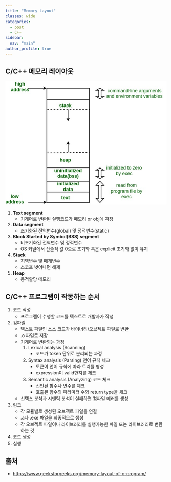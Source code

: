 ```yaml
---
title: "Memory Layout"
classes: wide
categories: 
  - post
  - C++
sidebar:
  nav: "main"
author_profile: true
---
```


## C/C++ 메모리 레이아웃
![post_thumbnail](/assets/images/memoryLayoutC.jpg)
1. **Text segment**
    * 기계어로 변환된 실행코드가 메모리 or obj에 저장
2. **Data segment**
    * 초기화된 전역변수(global) 및 정적변수(static)
3. **Block Started by Symbol(BSS) segment**
    * 비초기화된 전역변수 및 정적변수
    * OS 커널에서 산술적 값 0으로 초기화 혹은 explicit 초기화 없이 유지 
4. **Stack**
    * 지역변수 및 매개변수
    * 스코프 벗어나면 해제
5. **Heap**
    * 동적할당 메모리

## C/C++ 프로그램이 작동하는 순서
1. 코드 작성
    * 프로그램이 수행할 코드를 텍스트로 개발자가 작성
2. 컴파일
    * 텍스트 파일인 소스 코드가 바이너리/오브젝트 파일로 변환
    * .o 파일로 저장
    * 기계어로 변환되는 과정
        1. Lexical analysis (Scanning) 
            * 코드가 token 단위로 분리되는 과정
        2. Syntax analysis (Parsing) 언어 규칙 체크
            * 토큰이 언어 규칙에 따라 트리를 형성
            * expression이 valid한지를 체크
        3. Semantic analysis (Analyzing) 코드 체크
            * 선언된 함수나 변수를 체크
            * 호출된 함수의 파라미터 수와 return type을 체크
    * 신택스 분석과 시맨틱 분석이 실패하면 컴파일 에러를 생성
3. 링크
    * 각 모듈별로 생성된 오브젝트 파일을 연결
    * .a나 .exe 파일을 최종적으로 생성
    * 각 오브젝트 파일이나 라이브러리를 실행가능한 파일 또는 라이브러리로 변환하는 것
4. 코드 생성
5. 실행

## 출처
* <https://www.geeksforgeeks.org/memory-layout-of-c-program/>